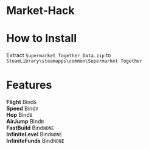 # Market-Hack
# How to Install
Extract `Supermarket Together_Data.zip` to `SteamLibrary\steamapps\common\Supermarket Together`

# Features
**Flight** Bind`G`
<br>
**Speed** Bind`V`
<br>
**Hop** Bind`B`
<br>
**AirJump** Bind`N`
<br>
**FastBuild** Bind`NONE`
<br>
**InfiniteLevel** Bind`NONE`
<br>
**InfiniteFunds** Bind`NONE`
